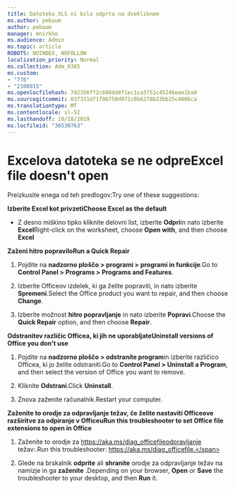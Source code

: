 ```yaml
---
title: Datoteka XLS ni bila odprta na dvokliknem
ms.author: pebaum
author: pebaum
manager: mnirkhe
ms.audience: Admin
ms.topic: article
ROBOTS: NOINDEX, NOFOLLOW
localization_priority: Normal
ms.collection: Adm_O365
ms.custom:
- "776"
- "2100015"
ms.openlocfilehash: 7d2356ff2c688dd4f1ec1ca3751c45246eae1ba0
ms.sourcegitcommit: 037331d71f06750d972c0b6278b23bb15c4806ca
ms.translationtype: MT
ms.contentlocale: sl-SI
ms.lasthandoff: 10/18/2019
ms.locfileid: "36530763"
---
```

# <a name="excel-file-doesnt-open"></a><span data-ttu-id="34428-102">Excelova datoteka se ne odpre</span><span class="sxs-lookup"><span data-stu-id="34428-102">Excel file doesn't open</span></span>

<span data-ttu-id="34428-103">Preizkusite enega od teh predlogov:</span><span class="sxs-lookup"><span data-stu-id="34428-103">Try one of these suggestions:</span></span>

<span data-ttu-id="34428-104">**Izberite Excel kot privzeti**</span><span class="sxs-lookup"><span data-stu-id="34428-104">**Choose Excel as the default**</span></span>

* <span data-ttu-id="34428-105">Z desno miškino tipko kliknite delovni list, izberite **Odpri**in nato izberite **Excel**</span><span class="sxs-lookup"><span data-stu-id="34428-105">Right-click on the worksheet, choose **Open with**, and then choose **Excel**</span></span>

<span data-ttu-id="34428-106">**Zaženi hitro popravilo**</span><span class="sxs-lookup"><span data-stu-id="34428-106">**Run a Quick Repair**</span></span>

1. <span data-ttu-id="34428-107">Pojdite na **nadzorno ploščo > programi > programi in funkcije**.</span><span class="sxs-lookup"><span data-stu-id="34428-107">Go to **Control Panel > Programs > Programs and Features**.</span></span>

2. <span data-ttu-id="34428-108">Izberite Officeov izdelek, ki ga želite popraviti, in nato izberite **Spremeni**.</span><span class="sxs-lookup"><span data-stu-id="34428-108">Select the Office product you want to repair, and then choose **Change**.</span></span>

3. <span data-ttu-id="34428-109">Izberite možnost **hitro popravljanje** in nato izberite **Popravi**.</span><span class="sxs-lookup"><span data-stu-id="34428-109">Choose the **Quick Repair** option, and then choose **Repair**.</span></span>

<span data-ttu-id="34428-110">**Odstranitev različic Officea, ki jih ne uporabljate**</span><span class="sxs-lookup"><span data-stu-id="34428-110">**Uninstall versions of Office you don't use**</span></span>

1. <span data-ttu-id="34428-111">Pojdite na **nadzorno ploščo > odstranite program**in izberite različico Officea, ki jo želite odstraniti.</span><span class="sxs-lookup"><span data-stu-id="34428-111">Go to **Control Panel > Uninstall a Program**, and then select the version of Office you want to remove.</span></span>

2. <span data-ttu-id="34428-112">Kliknite **Odstrani**.</span><span class="sxs-lookup"><span data-stu-id="34428-112">Click **Uninstall**.</span></span>

3. <span data-ttu-id="34428-113">Znova zaženite računalnik.</span><span class="sxs-lookup"><span data-stu-id="34428-113">Restart your computer.</span></span>

<span data-ttu-id="34428-114">**Zaženite to orodje za odpravljanje težav, če želite nastaviti Officeove razširitve za odpiranje v Officeu**</span><span class="sxs-lookup"><span data-stu-id="34428-114">**Run this troubleshooter to set Office file extensions to open in Office**</span></span>

1. <span data-ttu-id="34428-115">Zaženite to orodje za https://aka.ms/diag_officefileodpravljanje težav:.</span><span class="sxs-lookup"><span data-stu-id="34428-115">Run this troubleshooter: https://aka.ms/diag_officefile.</span></span>

2. <span data-ttu-id="34428-116">Glede na brskalnik **odprite** ali **shranite** orodje za odpravljanje težav na namizje in ga **zaženite** .</span><span class="sxs-lookup"><span data-stu-id="34428-116">Depending on your browser, **Open** or **Save** the troubleshooter to your desktop, and then **Run** it.</span></span>
